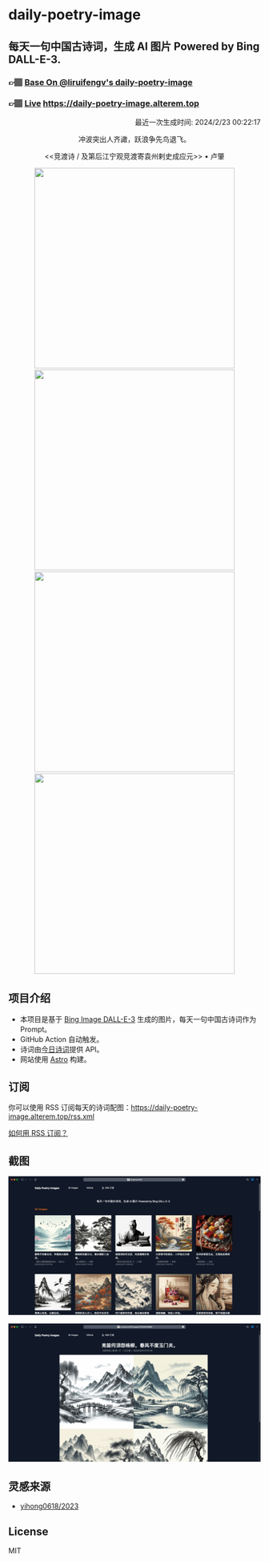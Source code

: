 
# daily-poetry-image

## 每天一句中国古诗词，生成 AI 图片 Powered by Bing DALL-E-3.

### 👉🏽 [Base On @liruifengv's daily-poetry-image](https://github.com/liruifengv/daily-poetry-image)

### 👉🏽 [Live](https://daily-poetry-image.alterem.top/) https://daily-poetry-image.alterem.top

<p align="right">
  最近一次生成时间: 2024/2/23 00:22:17
</p>
<p align="center">
冲波突出人齐譀，跃浪争先鸟退飞。
</p>
<p align="center">
<<竞渡诗 / 及第后江宁观竞渡寄袁州剌史成应元>> • 卢肇
</p>
<p align="center">
<img src="https://tse4.mm.bing.net/th/id/OIG3.GP4G203RDukRLrLJiHhC" height="400" width="400" />
<img src="https://tse3.mm.bing.net/th/id/OIG3.84T7IV75Se9EXo6zT0qd" height="400" width="400" />
<img src="https://tse4.mm.bing.net/th/id/OIG3.r_nVa09gUkGb8zisD3Pu" height="400" width="400" />
<img src="https://tse3.mm.bing.net/th/id/OIG3.wXKH_dE2HvDOTrd7jYLg" height="400" width="400" />
</p>

## 项目介绍

-   本项目是基于 [Bing Image DALL-E-3](https://www.bing.com/images/create) 生成的图片，每天一句中国古诗词作为 Prompt。
-   GitHub Action 自动触发。
-   诗词由[今日诗词](https://www.jinrishici.com/)提供 API。
-   网站使用 [Astro](https://astro.build) 构建。

## 订阅

你可以使用 RSS 订阅每天的诗词配图：https://daily-poetry-image.alterem.top/rss.xml

[如何用 RSS 订阅？](https://zhuanlan.zhihu.com/p/55026716)

## 截图

![图片列表](./screenshots/Snipaste_2023-12-28_21-00-26.png)

![图片详情](./screenshots/Snipaste_2023-12-28_21-00-53.png)

## 灵感来源

-   [yihong0618/2023](https://github.com/yihong0618/2023)

## License

MIT
